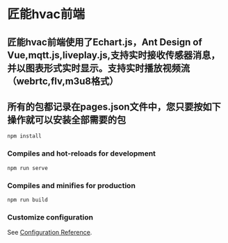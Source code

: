 # 匠能hvac前端
## 匠能hvac前端使用了Echart.js，Ant Design of Vue,mqtt.js,liveplay.js,支持实时接收传感器消息，并以图表形式实时显示。支持实时播放视频流（webrtc,flv,m3u8格式）

## 所有的包都记录在pages.json文件中，您只要按如下操作就可以安装全部需要的包
```
npm install
```

### Compiles and hot-reloads for development
```
npm run serve
```

### Compiles and minifies for production
```
npm run build
```

### Customize configuration
See [Configuration Reference](https://cli.vuejs.org/config/).
